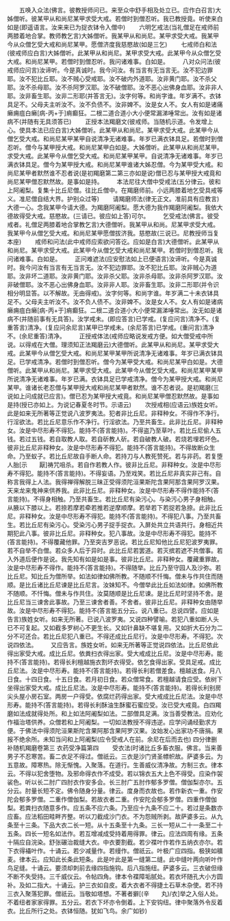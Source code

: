 <!-- { "loadSidebar": true } -->
　　五唤入众法(佛言。彼教授师问已。来至众中舒手相及处立已。应作白召言)大姊僧听。彼某甲从和尚尼某甲求受大戒。若僧时到僧忍听。我已教授竟。听使来白如是(即遥语言。汝来来已为捉衣钵令入僧中)
　　六明乞戒法(当礼僧足在戒师前两膝着地合掌。教师教乞言)大姊僧听。我某甲从和尚尼。某甲求受大戒。我某甲今从众僧乞受大戒和尚尼某甲。愿僧济度我慈愍故(如是三乞)
　　七戒师白和法(彼戒师应白言)大姊僧听。此某甲从和尚尼。某甲求受大戒。此某甲今从众僧乞受大戒。和尚尼某甲。若僧时到僧忍听。我问诸难事。白如是。
　　八对众问法(彼戒师应问言)汝谛听。今是真诚时。我今问汝。有当言有无当言无。汝不犯边罪耶。汝不犯比丘耶。汝不贼心受戒耶。汝不破内外道耶。汝非黄门耶。汝不杀父耶。汝不杀母耶。汝不杀阿罗汉耶。汝不破僧耶。汝不恶心出佛身血耶。汝非非人耶。汝非畜生耶。汝非二形耶(并答言无)。汝字何等。和尚字谁。年岁满不。衣钵具足不。父母夫主听汝不。汝不负债不。汝非婢不。汝是女人不。女人有如是诸痛癞痈疽白癞[病-丙+于]痟癫狂。二根二道合道小大小便常漏涕唾常出。汝有如是诸病不(并随有无具须答已)
　　正授本法羯磨文(彼戒师。当随机示道。令发增上心。使具本法已应白言)大姊僧听。此某甲从和尚尼。某甲求受大戒。此某甲今从僧乞受大戒。和尚尼某甲某甲自说清净无诸难事。年岁已满衣钵具足。若僧时到僧忍听。僧今与某甲授大戒。和尚尼某甲白如是。大姊僧听。此某甲从和尚尼某甲。求受大戒。此某甲今从僧乞受大戒。和尚尼某甲某甲。自说清净无诸难事。年岁已满衣钵具足。僧今为某甲授大戒。和尚尼某甲谁诸大姊忍僧。今为某甲受大戒。和尚尼某甲者默然谁不忍者说(是初羯磨第二第三亦如是说)僧已忍与某甲授大戒竟和尚尼某甲僧忍默然故。是事如是持。
　　本法尼往大僧中受戒法(五分律云。彼和上阿阇梨。复集十比丘尼僧。往比丘僧中。在羯磨师前。小远两膝着地乞受具戒等义。准尼僧自结大界。护别众过等)
　　请羯磨师法(律无正文。准前具有应教言)大德一心。念我某甲今请大德。为羯磨阿阇梨。愿大德为我作羯磨阿阇梨。我依大德故得受大戒。慈愍故。(三请已。彼应如上答)可尔。
　　乞受戒法(佛言。彼受戒者。礼僧足两膝着地合掌教乞言)大德僧听。我某甲从和尚。尼某甲求受大戒。我某甲今从僧乞受大戒。和尚尼某甲愿僧拔济我。慈愍故(三说已。尼教授师当复本座)
　　戒师和问法(此中戒师应索欲问答讫。应如是白言)大德僧听。此某甲从和尚尼。某甲求受大戒。此某甲今从僧乞受大戒和尚尼某甲。若僧时到僧忍听。我问诸难事。白如是。
　　正问难遮法(应安慰法如上已便语言)汝谛听。今是真诚时。我今问汝有当言有无当言无。汝不犯边罪耶。汝不犯比丘耶。汝非贼心为道耶。汝非坏二道耶。汝非黄门耶。汝非杀父耶。汝非杀母耶。汝非杀阿罗汉耶。汝非破僧耶。汝不恶心出佛身血耶。汝非非人耶。汝非畜生耶。汝非二形耶(并令识相分明显答。以不解故。无由得戒)。汝字何等。和尚字谁。年岁满二十未衣钵具足不。父母夫主听汝不。汝不负人债不。汝非婢不。汝是女人不。女人有如是诸病癞痈疽白癞[病-丙+于]痟癫狂。二根二道合道小大小便常漏涕唾常出。汝无如是诸病不(并随前事有无具答)。汝学戒未。(即应答言)已学戒。(复应问言)清净不。(复重答言)清净。(复应问余尼言)某甲已学戒未。(余尼答言)已学戒。(重问言)清净不。(余尼重答)清净。
　　正授戒体法(戒师应略说发戒方便。如大僧受戒中所说。以得戒在大僧。理须知正法羯磨云)大德僧听。此某甲从和尚尼。某甲求受大戒。此某甲今从僧乞受大戒。和尚尼某甲某甲所说清净无诸难事。年岁已满衣钵具足。已学戒清净。若僧时到僧忍听。僧今为某甲受大戒。和尚尼某甲白如是。大德僧听。此某甲从和尚尼。某甲求受大戒。此某甲今从僧乞受大戒。和尚尼某甲某甲所说清净无诸难事。年岁已满。衣钵具足已学戒清净。僧今为某甲授大戒。和尚尼某甲。谁诸长老忍僧与某甲授大戒和尚尼某甲者默然。谁不忍者说。是初羯磨(三说如上问成就已应言)。僧已忍为某甲授大戒竟。和尚尼某甲僧忍默然故。是事如是持(授已亦如上。为说记春夏冬时节。示语云)
　　次授戒相(应语云)族姓女听。此是如来无所著等正觉说八波罗夷法。犯者非比丘尼。非释种女。不得作不净行。行淫欲法。若比丘尼意乐作不净行。行淫欲法。乃至共畜生。此非比丘尼。非释种女。汝是中尽形寿不得犯。能持不(答言能持)。不得盗乃至草叶。若比丘尼偷人五钱。若过五钱。若自取教人取。若自斫教人斫。若自破教人破。若烧若埋若坏色。彼非比丘尼非释种女。汝是中尽形寿不得犯。能持不(答言能持)。不得故断众生命。乃至蚁子。若比丘尼故自手断人命。若持刀与人教死赞死。若与非药。若复堕人胎[示　　厭]祷咒咀杀。若自作若教人作。彼非比丘尼。非释种女。汝是中尽形寿不得犯。能持不(答言能持)。不得妄语。乃至戏笑。若比丘尼非真实非己有。自称言我得上人法。我得禅得解脱三昧正受得须陀洹果斯陀含果阿那含果阿罗汉果。天来龙来鬼神来供养我。此非比丘尼。非释种女。汝是中尽形寿不得作能持不(答言能持)。不得身相触。乃至共畜生。若比丘尼有染污心。与染污心男子身相触。从腋以下膝以上。若捺若摩若牵若推若逆摩顺摩。若举若下若捉若急捺。此非比丘尼。非释种女。汝是中尽形寿不得犯。能持不(答言能持)。不得犯八事。乃至共畜生。若比丘尼有染污心。受染污心男子捉手捉衣。入屏处共立共语共行。身相近共期犯此八事。彼非比丘尼。非释种女。犯八事故。汝是中尽形寿不得犯。能持不(答言能持)。不得覆藏他罪。乃至突吉罗恶说。若比丘尼知他比丘尼犯波罗夷罪。若不自举不白僧。若众多人后于异时。此比丘尼若罢道。若灭摈若遮不共僧事。若入外道后便作是说。我先知有如是如是事。彼非比丘尼。非释种女。覆藏重罪故。汝是中尽形寿不得作。能持不(答言能持)。不得随举。比丘乃至守园人及沙弥。若比丘尼。知比丘为僧所举。如法如律如佛所教。不随顺不忏悔。僧未与作共住而随顺。是比丘诸比丘尼谏是比丘尼言。汝妹知不。今僧举此比丘如法如律。如佛所教不随顺。不忏悔。僧未与作共住。汝莫随顺是比丘尼谏。是比丘尼时坚持不舍。是比丘尼当三谏舍此事故。乃至三谏舍者善。不舍者。彼非比丘尼。非释种女由随举故。汝是中尽形寿不得犯。能持不(答言能五分云。说八重已。总说四譬。应如是告言)族姓女听。如来无所著。已说八波罗夷。又说四种譬喻。若犯八重如断人头已不可复起。又如截多罗树心不更生长。又如针鼻缺不堪复用。又如折大石分为二分不可还合。若比丘尼犯八重已。不得还成比丘尼行。汝是中尽形寿。不得犯。次说四依法。
　　又应告言。族姓女听。如来无所著等正觉说四依法。比丘尼依此得出家受大戒。成比丘尼。依粪扫衣得出家。受大戒成比丘尼。汝是中尽形寿。能持不(答言能持)。若得长利檀越施衣割坏衣得受。依乞食得出家。受具足戒。成比丘尼法。汝是中尽形寿。能持不(答言能持)。若得长利若僧差食。檀越送食。月八日食。十四日食。十五日食。若月初日食。若众僧常食。若檀越请食应受。依树下坐得出家受大戒。成比丘尼法。汝是中尽形寿。能持不(答言能持)。若得长利别房尖头屋小房石室。两房一户得受。依腐烂药得出家。受大戒成比丘尼法。汝是中尽形寿。能持不(答言能持)。若得长利酥油生酥蜜石蜜应受。汝已受大戒竟。白四羯磨如法成就得处所。和上如法阿阇梨如法。二部僧具足满。汝当善受教法。应劝化作福治塔供养。众僧若和上阿阇梨。一切如法教授不得违逆。应学问诵经勤求方便。于佛法中得须陀洹果斯陀含果阿那含果阿罗汉果。汝始发心出家功不唐捐。果报不绝余所。未知当问和上阿阇梨(应令受戒人在前。余尼在后而去也)
四分律删补随机羯磨卷第三
衣药受净篇第四
　　受衣法(时诸比丘多畜衣服。佛言。当来善男子不忍寒苦。畜二衣足不得过。僧祇云。三衣是沙门贤圣幖帜故。萨婆多云。为五意故。障寒热。除无惭愧。入聚落。在道行。生善威仪清净故。方制三衣。律本云。不得以犯舍堕物。及邪命得衣作不成受。若以锦衣五大上色不得受。应染作袈裟色。听以长二肘广四肘衣作安多会。长三肘广五肘作郁多罗僧。僧伽梨亦尔。五分云。肘量长短不定。佛令随身分量。律云。度身而衣故也。若作新衣一重。作安陀会郁多罗僧。二重作僧伽梨。若故衣者二重。作安陀会郁多罗僧。四重作僧伽梨。若粪扫衣随意多作。应五条不应六条。乃至应十九条不应二十。若过是条数亦应畜。应法稻田畦畔齐整。听以刀截成沙门衣。不为怨贼所剥。故萨婆多云。从九条至十三条。下品大衣二长一短。从十五条至十九条。三长一短从二十一条至二十五条。四长一短名如法作。若互增减成受持着用得罪。律云。应法四周有缘。五条十隔应自浣染。舒张碾治裁缝大衣。中衣要割截。若少褋叶作若作五纳衣亦尔。若下衣得襵叶作。十诵云。若少减量作。若缦作。僧祇云。叶极广应四指。极狭如穬麦。律本云。应知此长条此短条。此是叶此是第一缝第二缝。此中缝叶两向听叶作鸟足缝。十诵云。要须却刺前去缘四指施钩。后八指施纽。萨婆多云。三衣破但缘不断不失受持。三千威仪云。令帖四角。律本令褋障垢腻处。若衣坏随孔大小方圆补。及如二指大。十诵云。护三衣如自皮。着大衣者不得捷土石草木杂使。若不持三衣入聚落犯罪。僧祇云。当敬如塔想。不著者擗[(辛　　丸)/衣]举之入俗人处。不着纽者家家得罪。五分云。若衣下坏亦令倒着。上下安钩纽。律中聚落外令反着衣。比丘所行之处。衣钵恒随。犹如飞鸟。余广如钞)
